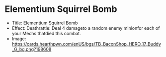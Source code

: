 # Elementium Squirrel Bomb
- Title:  Elementium Squirrel Bomb
- Effect:  Deathrattle: Deal 4 damageto a random enemy minionfor each of your Mechs thatdied this combat.
- Image:  https://cards.hearthpwn.com/enUS/bgs/TB_BaconShop_HERO_17_Buddy_G_bg.png?198608
